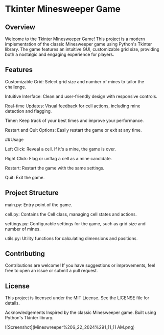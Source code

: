 # Tkinter Minesweeper Game

## Overview
Welcome to the Tkinter Minesweeper Game! This project is a modern implementation of the classic Minesweeper game using Python's Tkinter library. The game features an intuitive GUI, customizable grid size, providing both a nostalgic and engaging experience for players.

## Features

Customizable Grid: Select grid size and number of mines to tailor the challenge.

Intuitive Interface: Clean and user-friendly design with responsive controls.

Real-time Updates: Visual feedback for cell actions, including mine detection and flagging.

Timer: Keep track of your best times and improve your performance.

Restart and Quit Options: Easily restart the game or exit at any time.

##Usage

Left Click: Reveal a cell. If it's a mine, the game is over.

Right Click: Flag or unflag a cell as a mine candidate.

Restart: Restart the game with the same settings.

Quit: Exit the game.

## Project Structure

main.py: Entry point of the game.

cell.py: Contains the Cell class, managing cell states and actions.

settings.py: Configurable settings for the game, such as grid size and number of mines.

utils.py: Utility functions for calculating dimensions and positions.

## Contributing

Contributions are welcome! If you have suggestions or improvements, feel free to open an issue or submit a pull request.

## License

This project is licensed under the MIT License. See the LICENSE file for details.

Acknowledgements
Inspired by the classic Minesweeper game.
Built using Python's Tkinter library.


![Screenshot](Mineswreeper%206_22_2024%291_11_11 AM.png)
